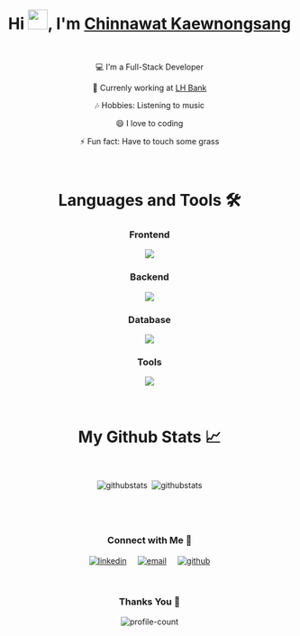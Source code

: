 <h1 align="center">Hi <img src="https://media.giphy.com/media/hvRJCLFzcasrR4ia7z/giphy.gif" width="35">, I'm <a href="https://thewhatz.github.io/portfolio/">Chinnawat Kaewnongsang</a></h1>

<br/>

<p align="center">💻 I’m a Full-Stack Developer</p>
<p align="center">🌟 Currenly working at <a href="https://www.lhbank.co.th/en/">LH Bank</a></p>
<p align="center">🎶 Hobbies: Listening to music</p>
<p align="center">😄 I love to coding</p>
<p align="center">⚡ Fun fact: Have to touch some grass</p>
   
<br/>

<h1 align="center">Languages and Tools 🛠</h1>

<h3 align="center">Frontend</h3>
<p align="center"><img src="https://skillicons.dev/icons?i=bootstrap,ts,js,angular,react,html,css" /></p>

<h3 align="center">Backend</h3>
<p align="center"><img src="https://skillicons.dev/icons?i=dotnet,cs,spring,java,jenkins,redhat" /></p>

<h3 align="center">Database</h3>
<p align="center"><img src="https://skillicons.dev/icons?i=postgres,mysql,firebase" /></p>

<h3 align="center">Tools</h3>
<p align="center"><img src="https://skillicons.dev/icons?i=docker,postman,git,figma,github,vscode" /></p>

<br/>

<h1 align="center">My Github Stats 📈</h1>

<br/>

<p align="center"><img src="https://github-readme-stats.vercel.app/api?username=thewhatz&show_icons=true&theme=monokai" alt="githubstats"/>&nbsp;&nbsp;<img src="https://github-readme-stats.vercel.app/api/top-langs/?username=thewhatz&theme=monokai&layout=compact" alt="githubstats"/></p>

<h1 align="center"></h1>

<br/>

<h3 align="center">Connect with Me 🤝</h3>

<p align="center"><a href="https://www.linkedin.com/in/chinnawat-kaewnongsang-a3775a28b/"><img align="center" alt="linkedin" src="https://img.shields.io/badge/Linkedin-0077B5?style=for-the-badge&logo=linkedin&logoColor=white" /></a> &nbsp;&nbsp;&nbsp; <a href="mailto:chinnawatk@hotmail.com" ><img align="center" alt="email" src="https://img.shields.io/badge/chinnawatk@hotmail.com-D14836?style=for-the-badge&logo=gmail&logoColor=white" /></a> &nbsp;&nbsp;&nbsp; <a href="https://www.github.com/TheWhatz" target="blank"><img align="center" alt="github" src="https://img.shields.io/badge/TheWhatz-100000?style=for-the-badge&logo=github&logoColor=white" /></a></p>

<br/>

<h3 align="center">Thanks You 🙏</h3>

<p align="center"><img align="center" src="https://komarev.com/ghpvc/?username=thewhatz&color=dc143c&label=Profile+Views&abbreviated=true" alt="profile-count"/></p>
